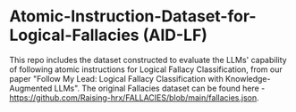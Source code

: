 # Atomic-Instruction-Dataset-for-Logical-Fallacies (AID-LF)
This repo includes the dataset constructed to evaluate the LLMs' capability of following atomic instructions for Logical Fallacy Classification, from our paper "Follow My Lead: Logical Fallacy Classification with Knowledge-Augmented LLMs". 
The original Fallacies dataset can be found here - https://github.com/Raising-hrx/FALLACIES/blob/main/fallacies.json.
